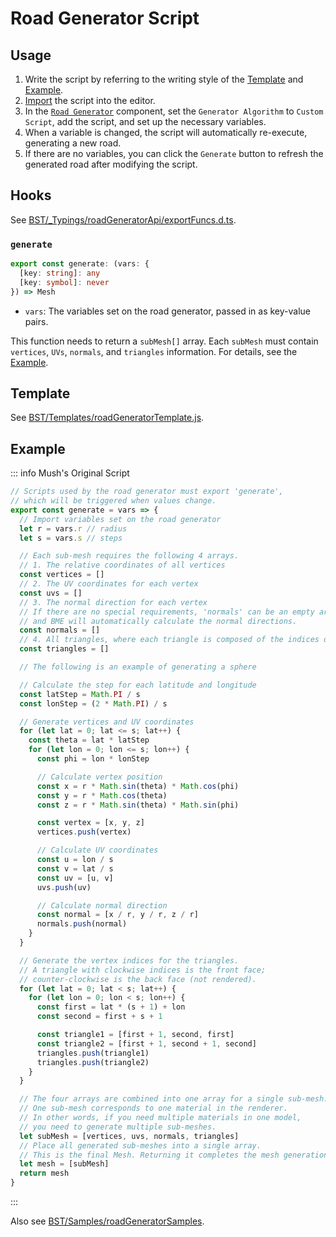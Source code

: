 # Road Generator Script

## Usage

1. Write the script by referring to the writing style of the [Template](#Template) and [Example](#Example).
2. [Import](../advanced/assets#Scripts) the script into the editor.
3. In the [`Road Generator`](../advanced/item/roadGenerator#Custom-Script) component, set the `Generator Algorithm` to `Custom Script`, add the script, and set up the necessary variables.
4. When a variable is changed, the script will automatically re-execute, generating a new road.
5. If there are no variables, you can click the `Generate` button to refresh the generated road after modifying the script.

## Hooks

See [BST/\_Typings/roadGeneratorApi/exportFuncs.d.ts](https://github.com/Withered-Flower-0422/BST/blob/main/_Typings/roadGeneratorApi/exportFuncs.d.ts).

### `generate`

```ts
export const generate: (vars: {
  [key: string]: any
  [key: symbol]: never
}) => Mesh
```

- `vars`: The variables set on the road generator, passed in as key-value pairs.

This function needs to return a `subMesh[]` array. Each `subMesh` must contain `vertices`, `UVs`, `normals`, and `triangles` information. For details, see the [Example](#Example).

## Template

See [BST/Templates/roadGeneratorTemplate.js](https://github.com/Withered-Flower-0422/BST/blob/main/Templates/roadGeneratorTemplate.js).

## Example

::: info Mush's Original Script

```js
// Scripts used by the road generator must export 'generate',
// which will be triggered when values change.
export const generate = vars => {
  // Import variables set on the road generator
  let r = vars.r // radius
  let s = vars.s // steps

  // Each sub-mesh requires the following 4 arrays.
  // 1. The relative coordinates of all vertices
  const vertices = []
  // 2. The UV coordinates for each vertex
  const uvs = []
  // 3. The normal direction for each vertex
  // If there are no special requirements, 'normals' can be an empty array,
  // and BME will automatically calculate the normal directions.
  const normals = []
  // 4. All triangles, where each triangle is composed of the indices of 3 vertices
  const triangles = []

  // The following is an example of generating a sphere

  // Calculate the step for each latitude and longitude
  const latStep = Math.PI / s
  const lonStep = (2 * Math.PI) / s

  // Generate vertices and UV coordinates
  for (let lat = 0; lat <= s; lat++) {
    const theta = lat * latStep
    for (let lon = 0; lon <= s; lon++) {
      const phi = lon * lonStep

      // Calculate vertex position
      const x = r * Math.sin(theta) * Math.cos(phi)
      const y = r * Math.cos(theta)
      const z = r * Math.sin(theta) * Math.sin(phi)

      const vertex = [x, y, z]
      vertices.push(vertex)

      // Calculate UV coordinates
      const u = lon / s
      const v = lat / s
      const uv = [u, v]
      uvs.push(uv)

      // Calculate normal direction
      const normal = [x / r, y / r, z / r]
      normals.push(normal)
    }
  }

  // Generate the vertex indices for the triangles.
  // A triangle with clockwise indices is the front face;
  // counter-clockwise is the back face (not rendered).
  for (let lat = 0; lat < s; lat++) {
    for (let lon = 0; lon < s; lon++) {
      const first = lat * (s + 1) + lon
      const second = first + s + 1

      const triangle1 = [first + 1, second, first]
      const triangle2 = [first + 1, second + 1, second]
      triangles.push(triangle1)
      triangles.push(triangle2)
    }
  }

  // The four arrays are combined into one array for a single sub-mesh.
  // One sub-mesh corresponds to one material in the renderer.
  // In other words, if you need multiple materials in one model,
  // you need to generate multiple sub-meshes.
  let subMesh = [vertices, uvs, normals, triangles]
  // Place all generated sub-meshes into a single array.
  // This is the final Mesh. Returning it completes the mesh generation.
  let mesh = [subMesh]
  return mesh
}
```

:::

Also see [BST/Samples/roadGeneratorSamples](https://github.com/Withered-Flower-0422/BST/tree/main/Samples/roadGeneratorSamples).

